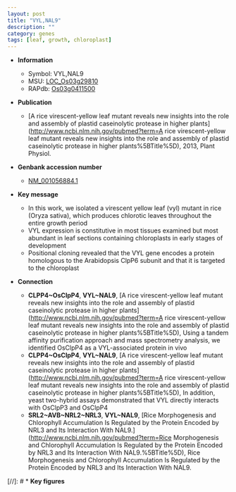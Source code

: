 ```yaml
---
layout: post
title: "VYL,NAL9"
description: ""
category: genes
tags: [leaf, growth, chloroplast]
---
```


* **Information**  
    + Symbol: VYL,NAL9  
    + MSU: [LOC_Os03g29810](http://rice.uga.edu/cgi-bin/ORF_infopage.cgi?orf=LOC_Os03g29810)  
    + RAPdb: [Os03g0411500](http://rapdb.dna.affrc.go.jp/viewer/gbrowse_details/irgsp1?name=Os03g0411500)  

* **Publication**  
    + [A rice virescent-yellow leaf mutant reveals new insights into the role and assembly of plastid caseinolytic protease in higher plants](http://www.ncbi.nlm.nih.gov/pubmed?term=A rice virescent-yellow leaf mutant reveals new insights into the role and assembly of plastid caseinolytic protease in higher plants%5BTitle%5D), 2013, Plant Physiol.

* **Genbank accession number**  
    + [NM_001056884.1](http://www.ncbi.nlm.nih.gov/nuccore/NM_001056884.1)

* **Key message**  
    + In this work, we isolated a virescent yellow leaf (vyl) mutant in rice (Oryza sativa), which produces chlorotic leaves throughout the entire growth period
    + VYL expression is constitutive in most tissues examined but most abundant in leaf sections containing chloroplasts in early stages of development
    + Positional cloning revealed that the VYL gene encodes a protein homologous to the Arabidopsis ClpP6 subunit and that it is targeted to the chloroplast

* **Connection**  
    + __CLPP4~OsClpP4__, __VYL~NAL9__, [A rice virescent-yellow leaf mutant reveals new insights into the role and assembly of plastid caseinolytic protease in higher plants](http://www.ncbi.nlm.nih.gov/pubmed?term=A rice virescent-yellow leaf mutant reveals new insights into the role and assembly of plastid caseinolytic protease in higher plants%5BTitle%5D), Using a tandem affinity purification approach and mass spectrometry analysis, we identified OsClpP4 as a VYL-associated protein in vivo
    + __CLPP4~OsClpP4__, __VYL~NAL9__, [A rice virescent-yellow leaf mutant reveals new insights into the role and assembly of plastid caseinolytic protease in higher plants](http://www.ncbi.nlm.nih.gov/pubmed?term=A rice virescent-yellow leaf mutant reveals new insights into the role and assembly of plastid caseinolytic protease in higher plants%5BTitle%5D), In addition, yeast two-hybrid assays demonstrated that VYL directly interacts with OsClpP3 and OsClpP4
    + __SRL2~AVB~NRL2~NRL3__, __VYL~NAL9__, [Rice Morphogenesis and Chlorophyll Accumulation Is Regulated by the Protein Encoded by NRL3 and Its Interaction With NAL9.](http://www.ncbi.nlm.nih.gov/pubmed?term=Rice Morphogenesis and Chlorophyll Accumulation Is Regulated by the Protein Encoded by NRL3 and Its Interaction With NAL9.%5BTitle%5D), Rice Morphogenesis and Chlorophyll Accumulation Is Regulated by the Protein Encoded by NRL3 and Its Interaction With NAL9.

[//]: # * **Key figures**  


